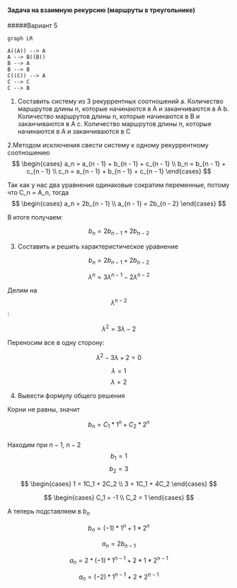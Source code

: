 
#### Задача на взаимную рекурсию (маршруты в треугольнике)
#####Вариант 5



```mermaid
graph LR

A((A)) --> A
A --> B((B))
B --> A
B --> B
C((C)) --> A
C --> C
C --> B

```

1.	Составить систему из 3 рекуррентных соотношений 
a.	Количество маршрутов длины n, которые начинаются в A и заканчиваются в A
b.	Количество маршрутов длины n, которые начинаются в B и заканчиваются в A
c.	Количество маршрутов длины n, которые начинаются в A и заканчиваются в C


	
2.Методом исключения свести систему к одному рекуррентному соотношению
$$
\begin{cases}
a_n = a_{n - 1} + b_{n - 1} + c_{n - 1}
\\
b_n = b_{n - 1} + c_{n - 1}
\\
c_n = a_{n - 1} + b_{n - 1} + c_{n - 1}
\end{cases}
$$

Так как у нас два уравнения одинаковые сократим переменные, потому что C_n = A_n, тогда 
$$
\begin{cases}
a_n = 2b_{n - 1}
\\
a_{n - 1} = 2b_{n - 2}
\end{cases}
$$

В итоге получаем:

$$b_n = 2b_{n-1} + 2b_{n-2}$$

3.	Составить и решить характеристическое уравнение

$$b_n = 2b_{n-1} + 2b_{n-2}$$

$$\lambda^n = 3\lambda^{n-1} - 2\lambda^{n-2}$$

Делим на $$\lambda^{n-2}$$:

$$\lambda^2 = 3\lambda - 2$$

Переносим все в одну сторону:

$$\lambda^2 - 3\lambda + 2 = 0$$

$$\lambda = 1$$
$$\lambda = 2$$

	
4. Вывести формулу общего решения

Корни не равны, значит 

$$b_n = C_1 * 1^n + C_2 * 2^n$$  
Находим при $n - 1$, $n - 2$ 
$$b_1 = 1$$
$$b_2 = 3$$

$$
\begin{cases}
1 = 1C_1 + 2C_2
\\
3 = 1C_1 + 4C_2
\end{cases}
$$

$$
\begin{cases}
C_1 = -1
\\
C_2 = 1
\end{cases}
$$

А теперь подставляем в $b_n$

$$b_n = (- 1) * 1^n + 1 * 2^n$$

$$a_n = 2b_{n - 1}$$

$$a_n = 2 * (- 1) * 1^{n-1} + 2* 1 * 2^{n - 1} $$

$$a_n = (- 2) * 1^{n - 1} + 2 * 2^{n - 1} $$




